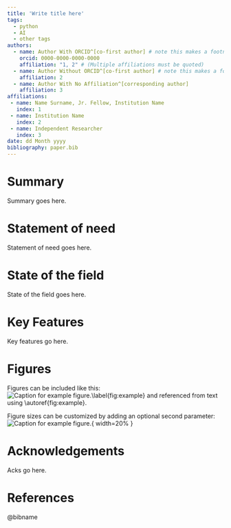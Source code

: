 ```yaml
---
title: 'Write title here'
tags:
  - python
  - AI
  - other tags
authors:
  - name: Author With ORCID^[co-first author] # note this makes a footnote saying 'co-first author'
    orcid: 0000-0000-0000-0000
    affiliation: "1, 2" # (Multiple affiliations must be quoted)
  - name: Author Without ORCID^[co-first author] # note this makes a footnote saying 'co-first author'
    affiliation: 2
  - name: Author With No Affiliation^[corresponding author]
    affiliation: 3
affiliations:
 - name: Name Surname, Jr. Fellow, Institution Name
   index: 1
 - name: Institution Name
   index: 2
 - name: Independent Researcher
   index: 3
date: dd Month yyyy
bibliography: paper.bib
---
```


# Summary

Summary goes here.

# Statement of need

Statement of need goes here.

# State of the field

State of the field goes here.

# Key Features

Key features go here.

# Figures

Figures can be included like this:
![Caption for example figure.\label{fig:example}](https://user-images.githubusercontent.com/3244249/151994514-b584b984-a148-4ade-80ee-0f88b0aefa45.png)
and referenced from text using \autoref{fig:example}.

Figure sizes can be customized by adding an optional second parameter:
![Caption for example figure.](https://user-images.githubusercontent.com/3244249/151994514-b584b984-a148-4ade-80ee-0f88b0aefa45.png){ width=20% }

# Acknowledgements

Acks go here.

# References

@bibname
